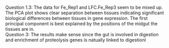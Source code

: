Question 1.3: The data for Fe_Rep1 and LFC.Fe_Rep3 seem to be mixed up. The PCA plot shows clear separation between tissues indicating significant biological differences between tissues in gene expression. The first principal component is best explained by the positions of the midgut the tissues are in.  
Question 3: The results make sense since the gut is involved in digestion and enrichment of proteolysis genes is natually linked to digestionl